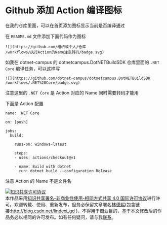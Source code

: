 
# Github 添加 Action 编译图标

在我的仓库里面，可以在首页添加图标显示当前是否编译通过

<!--more-->


<!-- 发布 -->

在 `README.md` 文件添加下面代码作为图标

```
![](https://github.com/组织或个人/仓库
/workflows/执行Action的Name注意转码/badge.svg)
```

如我在 dotnet-campus 的 dotnetcampus.DotNETBuildSDK 仓库里面的 `.NET Core` 编译任务，可以这样写

```
![](https://github.com/dotnet-campus/dotnetcampus.DotNETBuildSDK
/workflows/.NET%20Core/badge.svg)
```

注意这里的 `.NET Core` 是 Action 对应的 Name 同时需要转码才能用

下面是 Action 配置

```
name: .NET Core

on: [push]

jobs:
  build:

    runs-on: windows-latest

    steps:
    - uses: actions/checkout@v1
 
    - name: Build with dotnet
      run: dotnet build --configuration Release
```

注意 Action 的 Name 不是文件名





<a rel="license" href="http://creativecommons.org/licenses/by-nc-sa/4.0/"><img alt="知识共享许可协议" style="border-width:0" src="https://licensebuttons.net/l/by-nc-sa/4.0/88x31.png" /></a><br />本作品采用<a rel="license" href="http://creativecommons.org/licenses/by-nc-sa/4.0/">知识共享署名-非商业性使用-相同方式共享 4.0 国际许可协议</a>进行许可。欢迎转载、使用、重新发布，但务必保留文章署名[林德熙](http://blog.csdn.net/lindexi_gd)(包含链接:http://blog.csdn.net/lindexi_gd )，不得用于商业目的，基于本文修改后的作品务必以相同的许可发布。如有任何疑问，请与我[联系](mailto:lindexi_gd@163.com)。